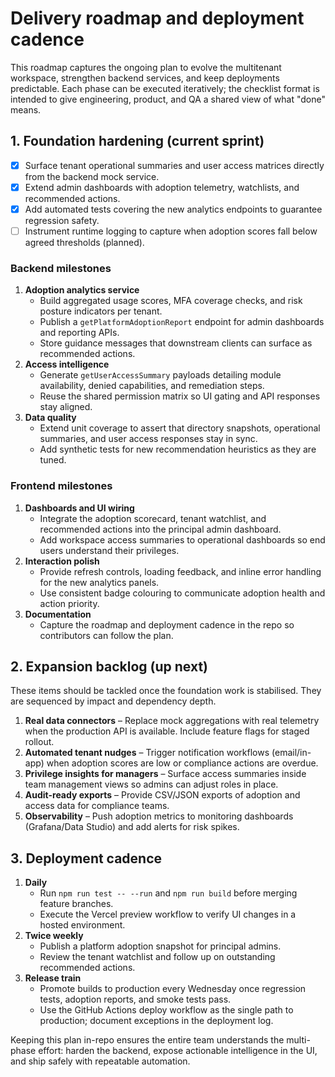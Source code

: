 # Delivery roadmap and deployment cadence

This roadmap captures the ongoing plan to evolve the multitenant workspace, strengthen backend services, and keep deployments predictable. Each phase can be executed iteratively; the checklist format is intended to give engineering, product, and QA a shared view of what "done" means.

## 1. Foundation hardening (current sprint)

- [x] Surface tenant operational summaries and user access matrices directly from the backend mock service.
- [x] Extend admin dashboards with adoption telemetry, watchlists, and recommended actions.
- [x] Add automated tests covering the new analytics endpoints to guarantee regression safety.
- [ ] Instrument runtime logging to capture when adoption scores fall below agreed thresholds (planned).

### Backend milestones

1. **Adoption analytics service**
   - Build aggregated usage scores, MFA coverage checks, and risk posture indicators per tenant.
   - Publish a `getPlatformAdoptionReport` endpoint for admin dashboards and reporting APIs.
   - Store guidance messages that downstream clients can surface as recommended actions.
2. **Access intelligence**
   - Generate `getUserAccessSummary` payloads detailing module availability, denied capabilities, and remediation steps.
   - Reuse the shared permission matrix so UI gating and API responses stay aligned.
3. **Data quality**
   - Extend unit coverage to assert that directory snapshots, operational summaries, and user access responses stay in sync.
   - Add synthetic tests for new recommendation heuristics as they are tuned.

### Frontend milestones

1. **Dashboards and UI wiring**
   - Integrate the adoption scorecard, tenant watchlist, and recommended actions into the principal admin dashboard.
   - Add workspace access summaries to operational dashboards so end users understand their privileges.
2. **Interaction polish**
   - Provide refresh controls, loading feedback, and inline error handling for the new analytics panels.
   - Use consistent badge colouring to communicate adoption health and action priority.
3. **Documentation**
   - Capture the roadmap and deployment cadence in the repo so contributors can follow the plan.

## 2. Expansion backlog (up next)

These items should be tackled once the foundation work is stabilised. They are sequenced by impact and dependency depth.

1. **Real data connectors** – Replace mock aggregations with real telemetry when the production API is available. Include feature flags for staged rollout.
2. **Automated tenant nudges** – Trigger notification workflows (email/in-app) when adoption scores are low or compliance actions are overdue.
3. **Privilege insights for managers** – Surface access summaries inside team management views so admins can adjust roles in place.
4. **Audit-ready exports** – Provide CSV/JSON exports of adoption and access data for compliance teams.
5. **Observability** – Push adoption metrics to monitoring dashboards (Grafana/Data Studio) and add alerts for risk spikes.

## 3. Deployment cadence

1. **Daily**
   - Run `npm run test -- --run` and `npm run build` before merging feature branches.
   - Execute the Vercel preview workflow to verify UI changes in a hosted environment.
2. **Twice weekly**
   - Publish a platform adoption snapshot for principal admins.
   - Review the tenant watchlist and follow up on outstanding recommended actions.
3. **Release train**
   - Promote builds to production every Wednesday once regression tests, adoption reports, and smoke tests pass.
   - Use the GitHub Actions deploy workflow as the single path to production; document exceptions in the deployment log.

Keeping this plan in-repo ensures the entire team understands the multi-phase effort: harden the backend, expose actionable intelligence in the UI, and ship safely with repeatable automation.

